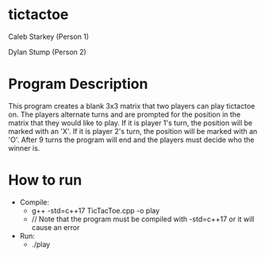 # tictactoe

Caleb Starkey (Person 1)

Dylan Stump (Person 2)

# Program Description
This program creates a blank 3x3 matrix that two players can play tictactoe on. The players alternate turns and are prompted for the position in the matrix that they would like to play. If it is player 1's turn, the position will be marked with an 'X'. If it is player 2's turn, the position will be marked with an 'O'. After 9 turns the program will end and the players must decide who the winner is.

# How to run
- Compile:
  - g++ -std=c++17 TicTacToe.cpp -o play 
  - // Note that the program must be compiled with -std=c++17 or it will cause an error
- Run:
  - ./play
